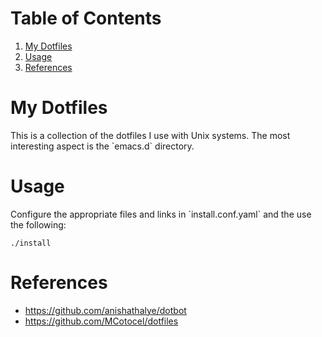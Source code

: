 
# Table of Contents

1.  [My Dotfiles](#org5016495)
2.  [Usage](#org5734c9a)
3.  [References](#org817c3b5)


<a id="org5016495"></a>

# My Dotfiles

This is a collection of the dotfiles I use with Unix systems. The most interesting aspect is the \`emacs.d\` directory.


<a id="org5734c9a"></a>

# Usage

Configure the appropriate files and links in \`install.conf.yaml\` and the use the following:

    ./install


<a id="org817c3b5"></a>

# References

-   <https://github.com/anishathalye/dotbot>
-   <https://github.com/MCotocel/dotfiles>
